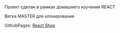 Проект сделан в рамках домашнего изучения REACT

Ветка MASTER для клонирования

GithubPages: [React Shop](https://ivan19979.github.io/react-shop/)
